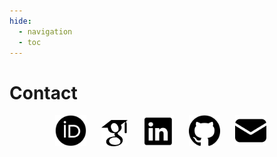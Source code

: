```yaml
---
hide:
  - navigation
  - toc
---
```


<style>
  :root {
    --contact-icon-filter: invert(0%);
  }
  [data-md-color-scheme="slate"] {
    --contact-icon-filter: invert(100%);
  }
  .contact-icon {
    filter: var(--contact-icon-filter);
  }
  /* Set the initial color */
  a:hover {
      /* Set the color on hover */
      filter: brightness(100%) invert(80%);
      transition: filter 0.3s ease-in-out;
  }
</style>

# Contact

<div style="align-items: center; display: block; text-align: center;">
  <a class="contact-icon" target="_blank" href="https://orcid.org/0000-0002-3645-8692"> <img style="float: center; margin-right: 20px" width="50" height="50" src="../../assets/ORCIDiD.png"></a>
  <a class="contact-icon" target="_blank" href="https://scholar.google.com/citations?user=3BNbIzQAAAAJ"> <img style="float: center; margin-right: 20px" width="42" height="42" src="../../assets/googlescholar.png"></a>
  <a class="contact-icon" target="_blank" href="https://www.linkedin.com/in/joan-vendrell-gallart"> <img style="float: center; margin-right: 20px" width="50" height="50" src="../../assets/linkedin.png"></a>
  <a class="contact-icon" target="_blank" href="https://github.com/joanvend"> <img style="float: center; margin-right: 20px" width="50" height="50" src="../../assets/github.png"></a>
  <a class="contact-icon" target="_blank" href="mailto:EMAIL"> <img style="float: center; margin-right: 20px" width="50" height="50" src="../../assets/mail.png"></a>
</div>
